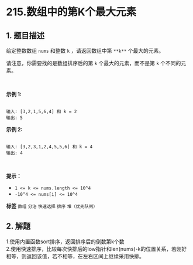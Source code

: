 # 215.数组中的第K个最大元素

## 1. 题目描述

给定整数数组 `nums` 和整数 `k` ，请返回数组中第 `**k**` 个最大的元素。

请注意，你需要找的是数组排序后的第 `k` 个最大的元素，而不是第 `k` 个不同的元素。

 

 **示例 1:** 

```

输入: [3,2,1,5,6,4] 和 k = 2
输出: 5

```
 **示例 2:** 

```

输入: [3,2,3,1,2,4,5,5,6] 和 k = 4
输出: 4
```
 

 **提示：** 
-  `1 <= k <= nums.length <= 10^4` 
-  `-10^4 <= nums[i] <= 10^4` 
 
**标签**
`数组` `分治` `快速选择` `排序` `堆（优先队列）` 


## 2. 解题
1.使用内置函数sort排序，返回排序后的倒数第k个数  
2.使用快速排序，比较每次快排后的low指针和len(nums)-k的位置关系，若刚好相等，则返回该值，若不相等，在左右区间上继续采用快排。
